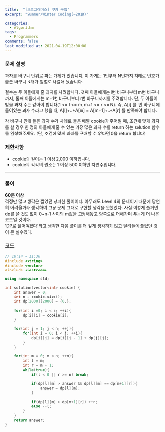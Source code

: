 ```yaml
---
title:  "[프로그래머스] 쿠키 구입"
excerpt: "Summer/Winter Coding(~2018)"

categories:
  - Algorithm
tags:
  - Programmers
comments: false
last_modified_at: 2021-04-19T12:00:00
---
```

### 문제 설명
과자를 바구니 단위로 파는 가게가 있습니다. 이 가게는 1번부터 N번까지 차례로 번호가 붙은 바구니 N개가 일렬로 나열해 놨습니다.
  
철수는 두 아들에게 줄 과자를 사려합니다. 첫째 아들에게는 l번 바구니부터 m번 바구니까지, 둘째 아들에게는 m+1번 바구니부터 r번 바구니까지를 주려합니다. 단, 두 아들이 받을 과자 수는 같아야 합니다(1 <= l <= m, m+1 <= r <= N). 즉, A[i] 를 i번 바구니에 들어있는 과자 수라고 했을 때, A[l]+..+A[m] = A[m+1]+..+A[r] 를 만족해야 합니다.
  
각 바구니 안에 들은 과자 수가 차례로 들은 배열 cookie가 주어질 때, 조건에 맞게 과자를 살 경우 한 명의 아들에게 줄 수 있는 가장 많은 과자 수를 return 하는 solution 함수를 완성해주세요. (단, 조건에 맞게 과자를 구매할 수 없다면 0을 return 합니다)
  

### 제한사항

- cookie의 길이는 1 이상 2,000 이하입니다.
- cookie의 각각의 원소는 1 이상 500 이하인 자연수입니다.

---
### 풀이
**60분 이상**  
걱정만 많고 생각은 짧았던 창피한 풀이이다. 아무래도 Level 4의 문제이기 때문에 당연히 어려울거라 생각하여 그냥 문제 그대로 구현할 생각을 못했었다. 사실 이렇게 풀거면 dp를 쓸 것도 없이 0~n-1 사이의 m값을 고정해놓고 양쪽으로 더해가며 푸는게 더 나은 코드일 것이다.  
'DP로 풀어야겠다'라고 생각한 다음 풀이를 더 깊게 생각하지 않고 달려들어 풀었던 것이 큰 실수였다.

### 코드
```c++
// 10:14 ~ 11:30
#include <string>
#include <vector>
#include <iostream>

using namespace std;

int solution(vector<int> cookie) {
    int answer = 0;
    int n = cookie.size();
    int dp[2000][2000] = {0,};
    
    for(int i =0; i < n; ++i){
        dp[i][i] = cookie[i];
    }
    
    for(int j = 1; j < n; ++j){
        for(int i = 0; i < j; ++i){
            dp[i][j] = dp[i][j - 1] + dp[j][j];
        }
    }
    
    for(int m = 0; m < n; ++m){
        int l = m;
        int r = m + 1;
        while(true){
            if(l < 0 || r >= n) break;
            
            if(dp[l][m] > answer && dp[l][m] == dp[m+1][r]){
                answer = dp[l][m];
            }
            
            if(dp[l][m] > dp[m+1][r]) ++r;
            else --l;
        }
    }
    return answer;
}
```